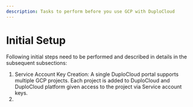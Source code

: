 ```yaml
---
description: Tasks to perform before you use GCP with DuploCloud
---
```


# Initial Setup

Following initial steps need to be performed and described in details in the subsequent subsections:&#x20;

1. Service Account Key Creation: A single DuploCloud portal supports multiple GCP projects. Each project is added to DuploCloud and DuploCloud platform given access to the project via Service account keys.
2.
